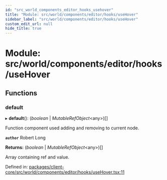 ```yaml
---
id: "src_world_components_editor_hooks_usehover"
title: "Module: src/world/components/editor/hooks/useHover"
sidebar_label: "src/world/components/editor/hooks/useHover"
custom_edit_url: null
hide_title: true
---
```


# Module: src/world/components/editor/hooks/useHover

## Functions

### default

▸ **default**(): (*boolean* \| *MutableRefObject*<any\>)[]

Function component used adding and removing to current node.

**`author`** Robert Long

**Returns:** (*boolean* \| *MutableRefObject*<any\>)[]

Array containing ref and value.

Defined in: [packages/client-core/src/world/components/editor/hooks/useHover.tsx:11](https://github.com/xr3ngine/xr3ngine/blob/77d12cea0/packages/client-core/src/world/components/editor/hooks/useHover.tsx#L11)

